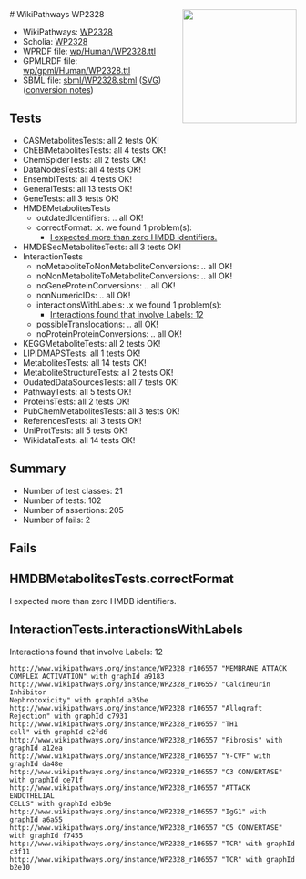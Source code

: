 <img style="float: right; width: 200px" src="../logo.png" />
# WikiPathways WP2328

* WikiPathways: [WP2328](https://identifiers.org/wikipathways:WP2328)
* Scholia: [WP2328](https://scholia.toolforge.org/wikipathways/WP2328)
* WPRDF file: [wp/Human/WP2328.ttl](../wp/Human/WP2328.ttl)
* GPMLRDF file: [wp/gpml/Human/WP2328.ttl](../wp/gpml/Human/WP2328.ttl)
* SBML file: [sbml/WP2328.sbml](../sbml/WP2328.sbml) ([SVG](../sbml/WP2328.svg)) ([conversion notes](../sbml/WP2328.txt))

## Tests
* CASMetabolitesTests: all 2 tests OK!
* ChEBIMetabolitesTests: all 4 tests OK!
* ChemSpiderTests: all 2 tests OK!
* DataNodesTests: all 4 tests OK!
* EnsemblTests: all 4 tests OK!
* GeneralTests: all 13 tests OK!
* GeneTests: all 3 tests OK!
* HMDBMetabolitesTests
    * outdatedIdentifiers: .. all OK!
    * correctFormat: .x. we found 1 problem(s):
        * [I expected more than zero HMDB identifiers.](#ad154c1e)
* HMDBSecMetabolitesTests: all 3 tests OK!
* InteractionTests
    * noMetaboliteToNonMetaboliteConversions: .. all OK!
    * noNonMetaboliteToMetaboliteConversions: .. all OK!
    * noGeneProteinConversions: .. all OK!
    * nonNumericIDs: .. all OK!
    * interactionsWithLabels: .x we found 1 problem(s):
        * [Interactions found that involve Labels: 12](#fe97a8ba)
    * possibleTranslocations: .. all OK!
    * noProteinProteinConversions: .. all OK!
* KEGGMetaboliteTests: all 2 tests OK!
* LIPIDMAPSTests: all 1 tests OK!
* MetabolitesTests: all 14 tests OK!
* MetaboliteStructureTests: all 2 tests OK!
* OudatedDataSourcesTests: all 7 tests OK!
* PathwayTests: all 5 tests OK!
* ProteinsTests: all 2 tests OK!
* PubChemMetabolitesTests: all 3 tests OK!
* ReferencesTests: all 3 tests OK!
* UniProtTests: all 5 tests OK!
* WikidataTests: all 14 tests OK!


## Summary

* Number of test classes: 21
* Number of tests: 102
* Number of assertions: 205
* Number of fails: 2

## Fails

<a name="ad154c1e" />

## HMDBMetabolitesTests.correctFormat

I expected more than zero HMDB identifiers.
<a name="fe97a8ba" />

## InteractionTests.interactionsWithLabels

Interactions found that involve Labels: 12
```
http://www.wikipathways.org/instance/WP2328_r106557 "MEMBRANE ATTACK 
COMPLEX ACTIVATION" with graphId a9183
http://www.wikipathways.org/instance/WP2328_r106557 "Calcineurin Inhibitor 
Nephrotoxicity" with graphId a35be
http://www.wikipathways.org/instance/WP2328_r106557 "Allograft Rejection" with graphId c7931
http://www.wikipathways.org/instance/WP2328_r106557 "TH1
cell" with graphId c2fd6
http://www.wikipathways.org/instance/WP2328_r106557 "Fibrosis" with graphId a12ea
http://www.wikipathways.org/instance/WP2328_r106557 "Y-CVF" with graphId da48e
http://www.wikipathways.org/instance/WP2328_r106557 "C3 CONVERTASE" with graphId ce71f
http://www.wikipathways.org/instance/WP2328_r106557 "ATTACK
ENDOTHELIAL
CELLS" with graphId e3b9e
http://www.wikipathways.org/instance/WP2328_r106557 "IgG1" with graphId a6a55
http://www.wikipathways.org/instance/WP2328_r106557 "C5 CONVERTASE" with graphId f7455
http://www.wikipathways.org/instance/WP2328_r106557 "TCR" with graphId c3f11
http://www.wikipathways.org/instance/WP2328_r106557 "TCR" with graphId b2e10
```

